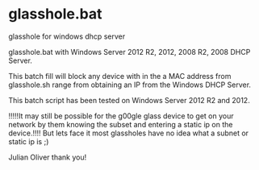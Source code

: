 glasshole.bat
=============

glasshole for windows dhcp server 

glasshole.bat with Windows Server 2012 R2, 2012, 2008 R2, 2008 DHCP Server.

This batch fill will block any device with in the a MAC address from glasshole.sh range from obtaining an IP from the Windows DHCP Server.

This batch script has been tested on Windows Server 2012 R2 and 2012.

!!!!!It may still be possible for the g00gle glass device to get on your network by them knowing the subset and entering a static ip on the device.!!!! But lets face it most glassholes have no idea what a subnet or static ip is ;)

Julian Oliver thank you!
